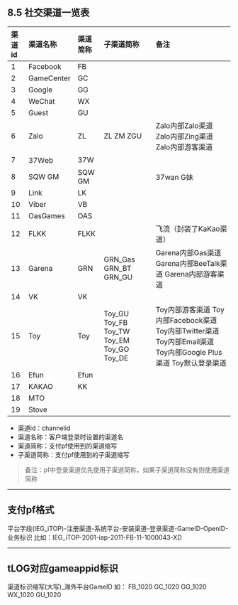 ## 8.5 社交渠道一览表

| 渠道id | 渠道名称 | 渠道简称 | 子渠道简称 | 备注 |
| :-- | :-- | :-- | :-- |:-- |
| 1 | Facebook | FB | | |
| 2 | GameCenter | GC | | |
| 3 | Google | GG | | |
| 4 | WeChat | WX | | |
| 5 | Guest | GU | | |
| 6 | Zalo | ZL |ZL  ZM  ZGU | Zalo内部Zalo渠道 Zalo内部Zing渠道  Zalo内部游客渠道 |
| 7 | 37Ｗeb | 37W | | |
| 8 | SQW  GM | SQW  GM | | 37wan  G妹 |
| 9 | Link | LK | | |
| 10 | Viber | VB | | |
| 11 | OasGames | OAS | | |
| 12 | FLKK | FLKK | | 飞流（封装了KaKao渠道） |
| 13 | Garena | GRN | GRN_Gas  GRN_BT  GRN_GU | Garena内部Gas渠道  Garena内部BeeTalk渠道  Garena内部游客渠道 |
| 14 | VK | VK | | |
| 15 | Toy | Toy | Toy_GU  Toy_FB  Toy_TW  Toy_EM  Toy_GO  Toy_DE | Toy内部游客渠道  Toy内部Facebook渠道  Toy内部Twitter渠道  Toy内部Email渠道  Toy内部Google Plus渠道  Toy默认登录渠道 |
| 16 | Efun | Efun | | |
| 17 | KAKAO | KK | | |
| 18 | MTO | | | |
| 19 | Stove | | | |

- 渠道id：channelid
- 渠道名称：客户端登录时设置的渠道名
- 渠道简称：支付pf使用到的渠道缩写
- 子渠道简称：支付pf使用到的子渠道缩写

>备注：pf中登录渠道优先使用子渠道简称，如果子渠道简称没有则使用渠道简称

----------
## 支付pf格式

平台字段(IEG_iTOP)-注册渠道-系统平台-安装渠道-登录渠道-GameID-OpenID-业务标识
比如：IEG_iTOP-2001-iap-2011-FB-11-1000043-XD

----------
## tLOG对应gameappid标识
渠道标识缩写(大写)_海外平台GameID
如：
FB_1020
GC_1020
GG_1020
WX_1020
GU_1020